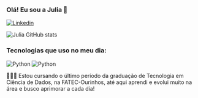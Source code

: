### Olá! Eu sou a Julia 👋

[![Linkedin](https://img.shields.io/badge/LinkedIn-0077B5?style=for-the-badge&logo=linkedin&logoColor=white)](linkedin.com/in/julia-brugnari-pedro-longo)



![Julia GitHub stats](https://github-readme-stats.vercel.app/api?username=juliabrugnari&show_icons=true&theme=radical)

### Tecnologias que uso no meu dia:

<img aline="center" alt="Python" src="https://img.shields.io/badge/Python-3776AB?style=for-the-badge&logo=python&logoColor=white"> <img aline="center" alt="Python" src="https://img.shields.io/badge/MongoDB-4EA94B?style=for-the-badge&logo=mongodb&logoColor=white">

👩🏻‍💻 Estou cursando o último período da graduação de Tecnologia em Ciência de Dados, na FATEC-Ourinhos, até aqui aprendi e evolui muito na área e busco aprimorar a cada dia!

